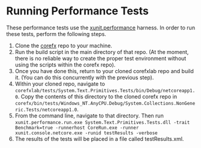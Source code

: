 # Running Performance Tests

These performance tests use the [xunit.performance](https://github.com/Microsoft/xunit-performance) harness. In order to run these tests, perform the following steps.

1. Clone the [corefx](https://github.com/dotnet/corefx) repo to your machine.
2. Run the build script in the main directory of that repo. (At the moment, there is no reliable way to create the proper test environment without using the scripts within the corefx repo).
3. Once you have done this, return to your cloned corefxlab repo and build it. (You can do this concurrently with the previous step).
4. Within your cloned repo, navigate to `corefxlab/tests/System.Text.Primitives.Tests/bin/Debug/netcoreapp1.0`. Copy the contents of this directory to the cloned corefx repo in `corefx/bin/tests/Windows_NT.AnyCPU.Debug/System.Collections.NonGeneric.Tests/netcoreapp1.0`.
5. From the command line, navigate to that directory. Then run `xunit.performance.run.exe System.Text.Primitives.Tests.dll -trait Benchmark=true -runnerhost CoreRun.exe -runner xunit.console.netcore.exe -runid testResults -verbose`
6. The results of the tests will be placed in a file called testResults.xml.